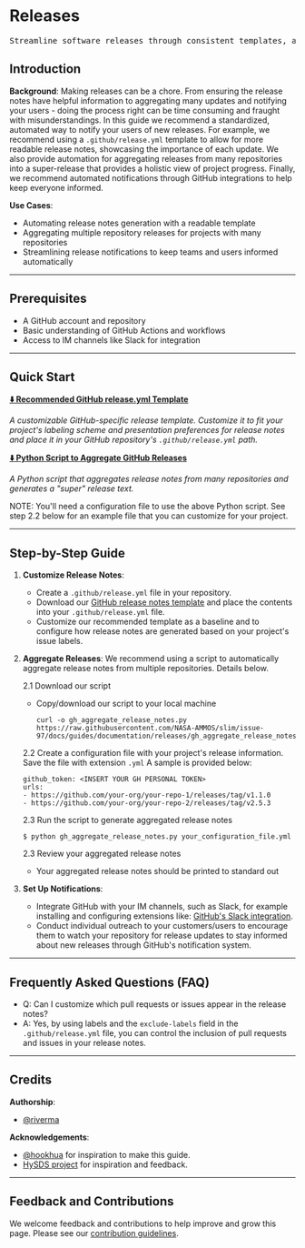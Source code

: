 # Releases

<pre align="center">Streamline software releases through consistent templates, automated aggregation and notifications.</pre>

## Introduction

**Background**: Making releases can be a chore. From ensuring the release notes have helpful information to aggregating many updates and notifying your users - doing the process right can be time consuming and fraught with misunderstandings. In this guide we recommend a standardized, automated way to notify your users of new releases. For example, we recommend using a `.github/release.yml` template to allow for more readable release notes, showcasing the importance of each update. We also provide automation for aggregating releases from many repositories into a super-release that provides a holistic view of project progress. Finally, we recommend automated notifications through GitHub integrations to help keep everyone informed.

**Use Cases**:
- Automating release notes generation with a readable template
- Aggregating multiple repository releases for projects with many repositories
- Streamlining release notifications to keep teams and users informed automatically

---

## Prerequisites
* A GitHub account and repository
* Basic understanding of GitHub Actions and workflows
* Access to IM channels like Slack for integration

---

## Quick Start
**[⬇️ Recommended GitHub release.yml Template](release.yml)**

_A customizable GitHub-specific release template. Customize it to fit your project's labeling scheme and presentation preferences for release notes and place it in your GitHub repository's `.github/release.yml` path._

**[⬇️ Python Script to Aggregate GitHub Releases](gh_aggregate_release_notes.py)**

_A Python script that aggregates release notes from many repositories and generates a "super" release text._

NOTE: You'll need a configuration file to use the above Python script. See step 2.2 below for an example file that you can customize for your project.


---

## Step-by-Step Guide

1. **Customize Release Notes**:
   - Create a `.github/release.yml` file in your repository.
   - Download our [GitHub release notes template](release.yml) and place the contents into your `.github/release.yml` file.
   - Customize our recommended template as a baseline and to configure how release notes are generated based on your project's issue labels.
   
2. **Aggregate Releases**:
   We recommend using a script to automatically aggregate release notes from multiple repositories. Details below.

   2.1 Download our script 
   - Copy/download our script to your local machine
      ```
      curl -o gh_aggregate_release_notes.py https://raw.githubusercontent.com/NASA-AMMOS/slim/issue-97/docs/guides/documentation/releases/gh_aggregate_release_notes.py
      ```

   2.2 Create a configuration file with your project's release information. Save the file with extension `.yml` A sample is provided below:
      ```
      github_token: <INSERT YOUR GH PERSONAL TOKEN>
      urls:
      - https://github.com/your-org/your-repo-1/releases/tag/v1.1.0
      - https://github.com/your-org/your-repo-2/releases/tag/v2.5.3
      ```
   2.3 Run the script to generate aggregated release notes
      ```
      $ python gh_aggregate_release_notes.py your_configuration_file.yml
      ```

   2.3 Review your aggregated release notes
   - Your aggregated release notes should be printed to standard out

3. **Set Up Notifications**:
   - Integrate GitHub with your IM channels, such as Slack, for example installing and configuring extensions like: [GitHub's Slack integration](https://slack.github.com).
   - Conduct individual outreach to your customers/users to encourage them to watch your repository for release updates to stay informed about new releases through GitHub's notification system.

---

## Frequently Asked Questions (FAQ)

- Q: Can I customize which pull requests or issues appear in the release notes?
- A: Yes, by using labels and the `exclude-labels` field in the `.github/release.yml` file, you can control the inclusion of pull requests and issues in your release notes.

---

## Credits 

**Authorship**:
- [@riverma](https://www.github.com/riverma)

**Acknowledgements**:
* [@hookhua](https://github.com/hookhua) for inspiration to make this guide.
* [HySDS project](https://github.com/hysds) for inspiration and feedback.
  
---

## Feedback and Contributions

We welcome feedback and contributions to help improve and grow this page. Please see our [contribution guidelines](https://nasa-ammos.github.io/slim/docs/contribute/contributing/).
